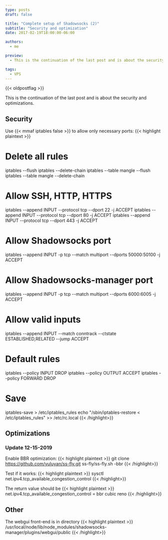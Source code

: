 ```yaml
---
type: posts
draft: false

title: "Complete setup of Shadowsocks (2)"
subtitle: "Security and optimization"
date: 2017-02-19T18:00:00-06:00

authors:
  - me

preview:
  - This is the continuation of the last post and is about the security and optimizations.

tags:
  - VPS
---
```

{{< oldpostflag >}}

This is the continuation of the last post and is about the security and optimizations.
## Security
Use {{< mmaf iptables false >}} to allow only necessary ports:
{{< highlight plaintext >}}
# Delete all rules
iptables --flush
iptables --delete-chain
iptables --table mangle --flush
iptables --table mangle --delete-chain

# Allow SSH, HTTP, HTTPS
iptables --append INPUT --protocol tcp --dport 22 -j ACCEPT
iptables --append INPUT --protocol tcp --dport 80 -j ACCEPT
iptables --append INPUT --protocol tcp --dport 443 -j ACCEPT

# Allow Shadowsocks port
iptables --append INPUT -p tcp --match multiport --dports 50000:50100 -j ACCEPT

# Allow Shadowsocks-manager port
iptables --append INPUT -p tcp --match multiport --dports 6000:6005 -j ACCEPT

# Allow valid inputs
iptables --append INPUT --match conntrack --ctstate ESTABLISHED,RELATED --jump ACCEPT

# Default rules
iptables --policy INPUT DROP
iptables --policy OUTPUT ACCEPT
iptables --policy FORWARD DROP

# Save
iptables-save > /etc/iptables_rules
echo "/sbin/iptables-restore < /etc/iptables_rules" >> /etc/rc.local
{{< /highlight>}}



## Optimizations

### Update 12-15-2019
Enable BBR optimization:
{{< highlight plaintext >}}
git clone https://github.com/yuluyan/ss-fly.git
ss-fly/ss-fly.sh -bbr
{{< /highlight>}}

Test if it works:
{{< highlight plaintext >}}
sysctl net.ipv4.tcp_available_congestion_control
{{< /highlight>}}

The return value should be 
{{< highlight plaintext >}}
net.ipv4.tcp_available_congestion_control = bbr cubic reno
{{< /highlight>}}


## Other
The webgui front-end is in directory
{{< highlight plaintext >}}
/usr/local/node/lib/node_modules/shadowsocks-manager/plugins/webgui/public
{{< /highlight>}}
